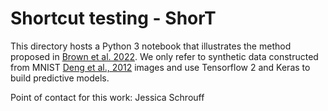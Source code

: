 # Shortcut testing - ShorT

This directory hosts a Python 3 notebook that illustrates the method proposed in [Brown et al. 2022](https://arxiv.org/abs/2207.10384). We only refer to synthetic data constructed from MNIST [Deng et al., 2012](https://ieeexplore.ieee.org/document/6296535) images and use Tensorflow 2 and Keras to build predictive models.

Point of contact for this work: Jessica Schrouff
